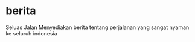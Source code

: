 # berita
Seluas Jalan Menyediakan berita tentang perjalanan yang sangat nyaman ke seluruh indonesia
